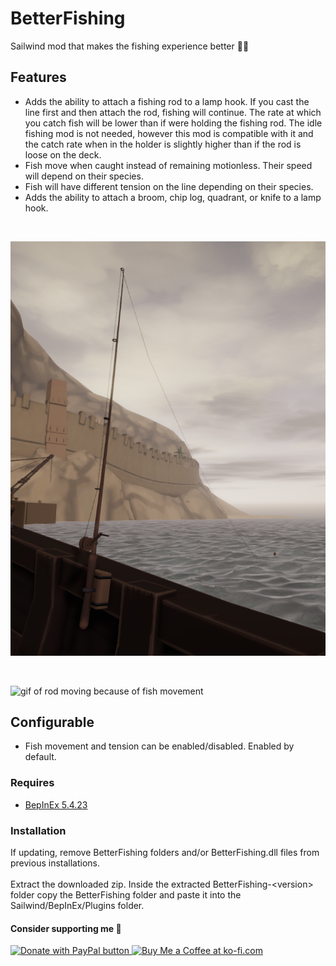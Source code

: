# BetterFishing

Sailwind mod that makes the fishing experience better 🎣😎

## Features

* Adds the ability to attach a fishing rod to a lamp hook. If you cast the line first and then attach the rod, fishing will continue. The rate at which you catch fish will be lower than if were holding the fishing rod. The idle fishing mod is not needed, however this mod is compatible with it and the catch rate when in the holder is slightly higher than if the rod is loose on the deck.
* Fish move when caught instead of remaining motionless. Their speed will depend on their species. 
* Fish will have different tension on the line depending on their species.
* Adds the ability to attach a broom, chip log, quadrant, or knife to a lamp hook.
<br>

![Screenshot of fishing rod in holder](https://github.com/bryon82/SailwindBetterFishing/blob/main/Screenshots/rodInHolder.png)

<br>

![gif of rod moving because of fish movement](https://github.com/bryon82/SailwindBetterFishing/blob/main/Screenshots/fishMovement.gif)

## Configurable

* Fish movement and tension can be enabled/disabled. Enabled by default.

### Requires

* [BepInEx 5.4.23](https://github.com/BepInEx/BepInEx/releases)

### Installation

If updating, remove BetterFishing folders and/or BetterFishing.dll files from previous installations.  
<br>
Extract the downloaded zip. Inside the extracted BetterFishing-\<version\> folder copy the BetterFishing folder and paste it into the Sailwind/BepInEx/Plugins folder.  

#### Consider supporting me 🤗

<a href='https://www.paypal.com/donate/?business=WKY25BB3TSH6E&no_recurring=0&item_name=Thank+you+for+your+support%21+I%27m+glad+you+are+enjoying+my+mods%21&currency_code=USD' target='_blank'><img src="https://www.paypalobjects.com/en_US/i/btn/btn_donate_LG.gif" border="0" alt="Donate with PayPal button" />
<a href='https://ko-fi.com/S6S11DDLMC' target='_blank'><img height='36' style='border:0px;height:36px;' src='https://storage.ko-fi.com/cdn/kofi6.png?v=6' border='0' alt='Buy Me a Coffee at ko-fi.com' /></a>